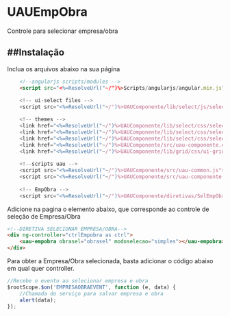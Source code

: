 # UAUEmpObra
Controle para selecionar empresa/obra

##Instalação
---------
Inclua os arquivos abaixo na sua página

```html
    <!--angularjs scripts/modules -->
    <script src="<%=ResolveUrl("~/")%>Scripts/angularjs/angular.min.js"></script>
    
    <!-- ui-select files -->
    <script src="<%=ResolveUrl("~/")%>UAUComponente/lib/select/js/select.js"></script>

    <!-- themes -->
    <link href="<%=ResolveUrl("~/")%>UAUComponente/lib/select/css/select2.css" rel="stylesheet" />
    <link href="<%=ResolveUrl("~/")%>UAUComponente/lib/select/css/selectize.default.css" rel="stylesheet" />
    <link href="<%=ResolveUrl("~/")%>UAUComponente/lib/select/css/select.css" rel="stylesheet" />
    <link href="<%=ResolveUrl("~/")%>UAUComponente/src/uau-componente.css" rel="stylesheet" />
    <link href="<%=ResolveUrl("~/")%>UAUComponente/lib/grid/css/ui-grid.min.css" rel="stylesheet" />
 
    <!--scripts uau -->    
    <script src="<%=ResolveUrl("~/")%>UAUComponente/src/uau-common.js"></script>
    <script src="<%=ResolveUrl("~/")%>UAUComponente/src/uau-componente.js"></script>
    
    <!-- EmpObra -->
    <script src="<%=ResolveUrl("~/")%>UAUComponente/diretivas/SelEmpObra/SelEmpObraDirective.js"></script>
```

Adicione na pagina o elemento abaixo, que corresponde ao controle de seleção de Empresa/Obra
```html
<!--DIRETIVA SELECIONAR EMPRESA/OBRA-->
<div ng-controller="ctrlEmpobra as ctrl">
    <uau-empobra obrasel="obrasel" modoselecao="simples"></uau-empobra>
</div>
```

Para obter a Empresa/Obra selecionada, basta adicionar o código abaixo em qual quer controller.
```javascript
//Recebe o evento ao selecionar empresa e obra
$rootScope.$on('EMPRESAOBRAEVENT', function (e, data) {
    //Chamada do serviço para salvar empresa e obra
    alert(data);
});
```
